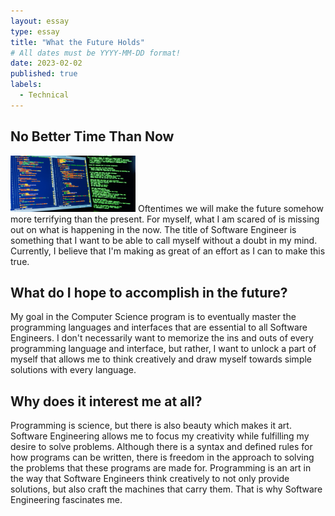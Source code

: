 ```yaml
---
layout: essay
type: essay
title: "What the Future Holds"
# All dates must be YYYY-MM-DD format!
date: 2023-02-02
published: true
labels:
  - Technical
---
```



## No Better Time Than Now
<img width="200px" class="rounded float-start pe-4" src="../img/software.jpg">
Oftentimes we will make the future somehow more terrifying than the present. For myself, what I am scared of is missing out on what is happening in the now.
The title of Software Engineer is something that I want to be able to call myself without a doubt in my mind. Currently, I believe that I'm making as great of an effort
as I can to make this true.

## What do I hope to accomplish in the future?

My goal in the Computer Science program is to eventually master the programming languages and interfaces that are essential to all Software Engineers.
I don't necessarily want to memorize the ins and outs of every programming language and interface, but rather, I want to unlock a part of myself
that allows me to think creatively and draw myself towards simple solutions with every language.

## Why does it interest me at all?

Programming is science, but there is also beauty which makes it art. Software Engineering allows me to focus my creativity while fulfilling my desire to solve problems. Although there is a syntax and defined rules for how programs can be written, there is freedom in the approach to solving 
the problems that these programs are made for. Programming is an art in the way that Software Engineers think creatively to not only provide solutions, but also craft the machines that carry them. That is why Software Engineering fascinates me.
